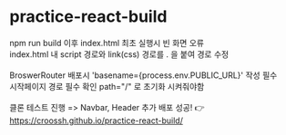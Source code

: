 # practice-react-build

npm run build 이후 index.html 최초 실행시 빈 화면 오류<br>
index.html 내 script 경로와 link(css) 경로를 . 을 붙여 경로 수정<br>
<br>
BroswerRouter 배포시 'basename={process.env.PUBLIC_URL}' 작성 필수<br>
시작페이지 경로 필수 확인 path="/" 로 초기화 시켜줘야함<br>
<br>
클론 테스트 진행 => Navbar, Header 추가
배포 성공! 👉 https://croossh.github.io/practice-react-build/
